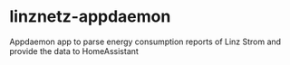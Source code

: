 # linznetz-appdaemon
Appdaemon app to parse energy consumption reports of Linz Strom and provide the data to HomeAssistant
